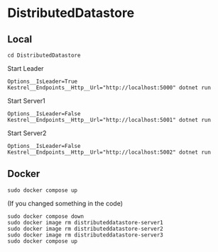 # DistributedDatastore

## Local
```
cd DistributedDatastore
```

Start Leader
```
Options__IsLeader=True Kestrel__Endpoints__Http__Url="http://localhost:5000" dotnet run
```

Start Server1
```
Options__IsLeader=False Kestrel__Endpoints__Http__Url="http://localhost:5001" dotnet run
```

Start Server2
```
Options__IsLeader=False Kestrel__Endpoints__Http__Url="http://localhost:5002" dotnet run
```

## Docker
```
sudo docker compose up
```

(If you changed something in the code)
```
sudo docker compose down
sudo docker image rm distributeddatastore-server1
sudo docker image rm distributeddatastore-server2
sudo docker image rm distributeddatastore-server3
sudo docker compose up
```

